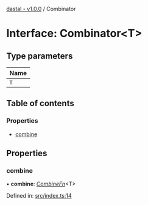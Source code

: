 [dastal - v1.0.0](../README.md) / Combinator

# Interface: Combinator<T\>

## Type parameters

| Name |
| :------ |
| `T` |

## Table of contents

### Properties

- [combine](combinator.md#combine)

## Properties

### combine

• **combine**: [*CombineFn*](combinefn.md)<T\>

Defined in: [src/index.ts:14](https://github.com/havelessbemore/dastal/blob/7cfb505/src/index.ts#L14)
